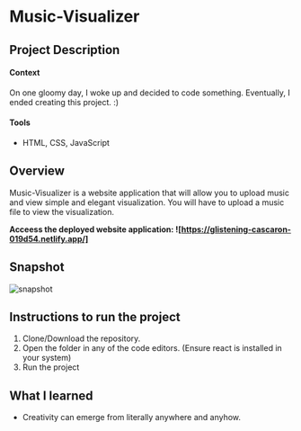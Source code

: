 # Music-Visualizer

## Project Description
#### Context
On one gloomy day, I woke up and decided to code something. Eventually, I ended creating this project. :)

#### Tools
- HTML, CSS, JavaScript

## Overview
Music-Visualizer is a website application that will allow you to upload music and view simple and elegant visualization. You will have to upload a music file to view the visualization.

**Acceess the deployed website application: ![https://glistening-cascaron-019d54.netlify.app/]**

## Snapshot
![snapshot](/sorter.png)

## Instructions to run the project
1. Clone/Download the repository.
2. Open the folder in any of the code editors. (Ensure react is installed in your system)
3. Run the project

## What I learned
- Creativity can emerge from literally anywhere and anyhow.

